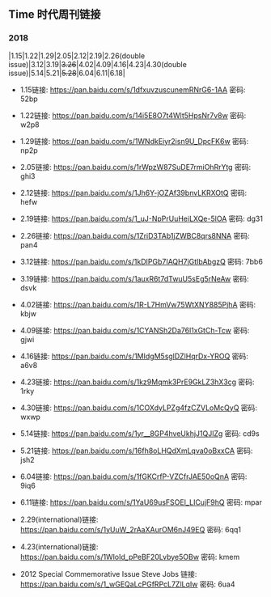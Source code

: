 ## Time 时代周刊链接

### 2018
|1.15|1.22|1.29|2.05|2.12|2.19|2.26(double issue)|3.12|3.19|~~3.26~~|4.02|4.09|4.16|4.23|4.30(double issue)|5.14|5.21|~~5.28~~|6.04|6.11|6.18|

- 1.15链接: https://pan.baidu.com/s/1dfxuvzuscunemRNrG6-1AA 密码: 52bp
- 1.22链接: https://pan.baidu.com/s/14i5E8O7t4Wlt5HpsNr7v8w 密码: w2p8
- 1.29链接: https://pan.baidu.com/s/1WNdkEiyr2isn9U_DpcFK6w 密码: np2p
- 2.05链接: https://pan.baidu.com/s/1rWpzW87SuDE7rmiOhRrYtg 密码: ghi3
- 2.12链接: https://pan.baidu.com/s/1Jh6Y-jOZAf39bnvLKRXOtQ 密码: hefw
- 2.19链接: https://pan.baidu.com/s/1_uJ-NpPrUuHeiLXQe-5lOA 密码: dg31
- 2.26链接: https://pan.baidu.com/s/1ZriD3TAb1jZWBC8qrs8NNA 密码: pan4
- 3.12链接: https://pan.baidu.com/s/1kDIPGb7IAQH7jGtIbAbgzQ 密码: 7bb6
- 3.19链接: https://pan.baidu.com/s/1auxR6t7dTwuU5sEg5rNeAw 密码: dsvk
- 4.02链接: https://pan.baidu.com/s/1R-L7HmVw75WtXNY885PjhA 密码: kbjw
- 4.09链接: https://pan.baidu.com/s/1CYANSh2Da76l1xGtCh-Tcw 密码: gjwi
- 4.16链接: https://pan.baidu.com/s/1MIdgM5sglDZlHqrDx-YROQ 密码: a6v8
- 4.23链接: https://pan.baidu.com/s/1kz9Mqmk3PrE9GkLZ3hX3cg 密码: 1rky
- 4.30链接: https://pan.baidu.com/s/1COXdyLPZg4fzCZVLoMcQyQ 密码: wxwp
- 5.14链接: https://pan.baidu.com/s/1yr__8GP4hveUkhjJ1QJlZg 密码: cd9s
- 5.21链接: https://pan.baidu.com/s/16fh8oLHQdXmLqva0oBxxCA 密码: jsh2
- 6.04链接: https://pan.baidu.com/s/1fGKCrfP-VZCfrJAE50oQnA 密码: 9iq6
- 6.11链接: https://pan.baidu.com/s/1YaU69usFSOEl_LICujF9hQ 密码: mpar

- 2.29(international)链接: https://pan.baidu.com/s/1yUuW_2rAaXAurOM6nJ49EQ 密码: 6qq1
- 4.23(international)链接: https://pan.baidu.com/s/1WloId_pPeBF20Lvbye5OBw 密码: kmem

- 2012 Special Commemorative Issue Steve Jobs 链接: https://pan.baidu.com/s/1_wGEQaLcPGfRPcL7ZlLqIw 密码: 6ua4
